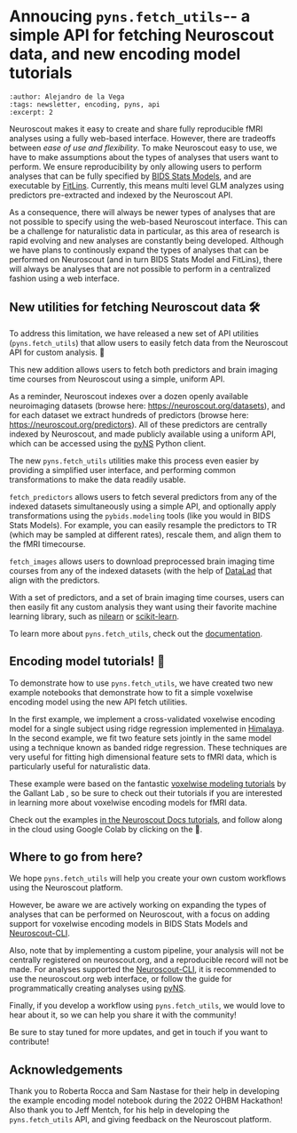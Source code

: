 # Annoucing `pyns.fetch_utils`-- a simple API for fetching Neuroscout data, and new encoding model tutorials

```{post} 2023-04-7
:author: Alejandro de la Vega
:tags: newsletter, encoding, pyns, api
:excerpt: 2
```

Neuroscout makes it easy to create and share fully reproducible fMRI analyses using a fully web-based interface. However, there are tradeoffs between *ease of use and flexibility*. To make Neuroscout easy to use, we have to make assumptions about the types of analyses that users want to perform. We ensure reproducibility by only allowing users to perform analyses that can be fully specified by [BIDS Stats Models](https://bids-standard.github.io/stats-models/), and are executable by [FitLins](https://fitlins.readthedocs.io/en/latest/). Currently, this means multi level GLM analyzes using predictors pre-extracted and indexed by the Neuroscout API.

As a consequence, there will always be newer types of analyses that are not possible to specify using the web-based Neuroscout interface. This can be a challenge for naturalistic data in particular, as this area of research is rapid evolving and new analyses are constantly being developed. Although we have plans to continously expand the types of analyses that can be performed on Neuroscout (and in turn BIDS Stats Model and FitLins), there will always be analyses that are not possible to perform in a centralized fashion using a web interface.

## New utilities for fetching Neuroscout data 🛠️

To address this limitation, we have released a new set of API utilities (`pyns.fetch_utils`) that allow users to easily fetch data from the Neuroscout API for custom analysis. 🎉 

This new addition allows users to fetch both predictors and brain imaging time courses from Neuroscout using a simple, uniform API. 

As a reminder, Neuroscout indexes over a dozen openly available neuroimaging datasets (browse here: https://neuroscout.org/datasets), and for each dataset we extract hundreds of predictors (browse here: https://neuroscout.org/predictors). All of these predictors are centrally indexed by Neuroscout, and made publicly available using a uniform API, which can be accessed using the [pyNS](https://pyns.readthedocs.io/en/latest) Python client.

The new `pyns.fetch_utils` utilities make this process even easier by providing a simplified user interface, and performing common transformations to make the data readily usable.

`fetch_predictors` allows users to fetch several predictors from any of the indexed datasets simultaneously using a simple API, and optionally apply transformations using the `pybids.modeling` tools (like you would in BIDS Stats Models). For example, you can easily resample the predictors to TR (which may be sampled at different rates), rescale them, and align them to the fMRI timecourse. 

`fetch_images` allows users to download preprocessed brain imaging time courses from any of the indexed datasets (with the help of [DataLad](https://www.datalad.org/) that align with the predictors.

With a set of predictors, and a set of brain imaging time courses, users can then easily fit any custom analysis they want using their favorite machine learning library, such as [nilearn](https://nilearn.github.io/stable/) or [scikit-learn](https://scikit-learn.org/stable/). 

To learn more about `pyns.fetch_utils`, check out the [documentation](https://pyns.readthedocs.io/en/latest/fetching.html).

## Encoding model tutorials! 🚀

To demonstrate how to use `pyns.fetch_utils`, we have created two new example notebooks that demonstrate how to fit a simple voxelwise encoding model using the new API fetch utilities. 

In the first example, we implement a cross-validated voxelwise encoding model for a single subject using ridge regression implemented in [Himalaya](https://github.com/gallantlab/himalaya). In the second example, we fit two feature sets jointly in the same model using a technique known as banded ridge regression. These techniques are very useful for fitting high dimensional feature sets to fMRI data, which is particularly useful for naturalistic data.

These example were based on the fantastic [voxelwise modeling tutorials](https://gallantlab.org/voxelwise_tutorials/) by the Gallant Lab , so be sure to check out their tutorials if you are interested in learning more about voxelwise encoding models for fMRI data. 

Check out the examples [in the Neuroscout Docs tutorials](https://neuroscout.github.io/neuroscout-docs/python_api/tutorials.html), and follow along in the cloud using Google Colab by clicking on the 🚀.

## Where to go from here? 

We hope `pyns.fetch_utils` will help you create your own custom workflows using the Neuroscout platform.

However, be aware we are actively working on expanding the types of analyses that can be performed on Neuroscout, with a focus on adding support for voxelwise encoding models in BIDS Stats Models and [Neuroscout-CLI](https://neuroscout-cli.readthedocs.io/en/latest/).

Also, note that by implementing a custom pipeline, your analysis will not be centrally registered on neuroscout.org, and a reproducible record will not be made. For analyses supported the [Neuroscout-CLI](https://neuroscout-cli.readthedocs.io/en/latest/), it is recommended to use the neuroscout.org web interface, or follow the guide for programmatically creating analyses using [pyNS](https://pyns.readthedocs.io/en/latest/analyses.html).

Finally, if you develop a workflow using `pyns.fetch_utils`, we would love to hear about it, so we can help you share it with the community!

Be sure to stay tuned for more updates, and get in touch if you want to contribute!

## Acknowledgements

Thank you to Roberta Rocca and Sam Nastase for their help in developing the example encoding model notebook during the 2022 OHBM Hackathon!
Also thank you to Jeff Mentch, for his help in developing the `pyns.fetch_utils` API, and giving feedback on the Neuroscout platform.
